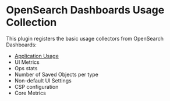 # OpenSearch Dashboards Usage Collection

This plugin registers the basic usage collectors from OpenSearch Dashboards:

- [Application Usage](./server/collectors/application_usage/README.md)
- UI Metrics
- Ops stats
- Number of Saved Objects per type
- Non-default UI Settings
- CSP configuration
- Core Metrics

